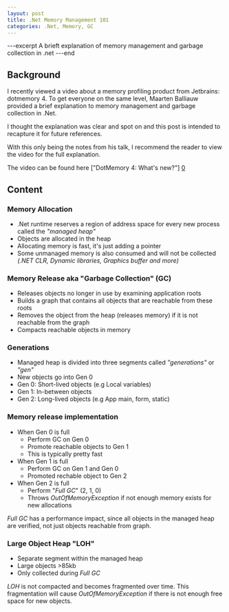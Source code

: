 ```yaml
---
layout: post
title: .Net Memory Management 101 
categories: .Net, Memory, GC
---
```


---excerpt
A brieft explanation of memory management and garbage collection in .net
---end

## Background
I recently viewed a video about a memory profiling product from Jetbrains: dotmemory 4. To get everyone on the same level, Maarten Balliauw provided a brief explanation to memory management and garbage collection in .Net.

I thought the explanation was clear and spot on and this post is intended to recapture it for future references.

With this only being the notes from his talk, I recommend the reader to view the video for the full explanation.

The video can be found here ["DotMemory 4: What's new?"] [0]

## Content

### Memory Allocation
+ .Net runtime reserves a region of address space for every new process called the *"managed heap"*
+ Objects are allocated in the heap
+ Allocating memory is fast, it's just adding a pointer
+ Some unmanaged memory is also consumed and will not be collected *(.NET CLR, Dynamic libraries, Graphics buffer and more)*

### Memory Release aka "Garbage Collection" (GC)
+ Releases objects no longer in use by examining application roots
+ Builds a graph that contains all objects that are reachable from these roots
+ Removes the object from the heap (releases memory) if it is not reachable from the graph
+ Compacts reachable objects in memory

### Generations
+ Managed heap is divided into three segments called *"generations"* or *"gen"*
+ New objects go into Gen 0
+ Gen 0: Short-lived objects (e.g Local variables)
+ Gen 1: In-between objects
+ Gen 2: Long-lived objects (e.g App main, form, static)

### Memory release implementation
+ When Gen 0 is full
    + Perform GC on Gen 0
    + Promote reachable objects to Gen 1
    + This is typically pretty fast
+ When Gen 1 is full
    + Perform GC on Gen 1 and Gen 0
    + Promoted rechable object to Gen 2
+ When Gen 2 is full
    + Perform "*Full GC*" (2, 1, 0)
    + Throws *OutOfMemoryException* if not enough memory exists for new allocations

*Full GC* has a performance impact, since all objects in the managed heap are verified, not just objects reachable from graph.

### Large Object Heap "LOH"
+ Separate segment within the managed heap
+ Large objects >85kb
+ Only collected during *Full GC*

*LOH* is not compacted and becomes fragmented over time. This fragmentation will cause *OutOfMemoryException* if there is not enough free space for new objects.

[0]: http://youtu.be/1lqfxl8AJR0